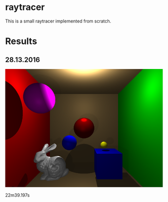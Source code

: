 # raytracer
This is a small raytracer implemented from scratch.



# Results

## 28.13.2016

![](out10.png)

22m39.197s